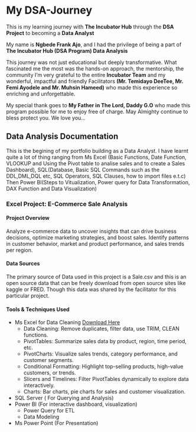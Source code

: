 # My DSA-Journey
This is my learning journey with **The Incubator Hub** through the **DSA Project** to becoming a **Data Analyst**

My name is **Ngbede Frank Ajo**, and I had the privilege of being a part of 
**The Incubator Hub (DSA Program) Data Analysis**

This journey was not just educational but deeply transformative. 
What fascinated me the most was the hands-on approach, the mentorship, the community
I’m very grateful to the entire **Incubator Team** and my wonderful, impactful and friendly Facilitators
**(Mr. Temidayo DeeTee, Mr. Femi Ayodele and Mr. Muhsin Hameed)** who made this experience so enriching and unforgettable.

My special thank goes to **My Father in The Lord, Daddy G.O** who made this program possible for me to enjoy free of charge. 
May Almighty continue to bless protect you. We love you…

## Data Analysis Documentation
This is the begining of my portfolio building as a Data Analyst. I have learnt quite a lot of thing ranging from 
Ms Excel (Basic Functions, Date Function, VLOOKUP and Using the Pivot table to analise sales and to create a Sales Dashboard), 
SQL(Database, Basic SQL Commands such as the DDL,DML,DQL etc, SQL Operators, SQL Clauses, how to import files e.t.c) Then 
Power BI(Steps to Vitualization, Power query for Data Transformation, DAX Function and Data Visualization)

### Excel Project: E-Commerce Sale Analysis
#### Project Overview
Analyze e-commerce data to uncover insights that can drive business decisions, optimize marketing strategies, and boost sales.
Identify patterns in customer behavior, market and product performance, and sales trends per region.

#### Data Sources
The primary source of Data used in this project is a Sale.csv and this is an open source data that can be freely download from 
open source sites like kaggle or FRED. Though this data was shared by the facilitator for this particular project.

#### Tools & Techniques Used
- Ms Excel for Data Cleaning [Download Here](https://www.microsoft.com)
  - Data Cleaning: Remove duplicates, filter data, use TRIM, CLEAN functions.
  - PivotTables: Summarize sales data by product, region, time period, etc.
  - PivotCharts: Visualize sales trends, category performance, and customer segments.
  - Conditional Formatting: Highlight top-selling products, high-value customers, or trends.
  - Slicers and Timelines: Filter PivotTables dynamically to explore data interactively.
  - Charts: Bar charts, pie charts for sales and customer visualization.
- SQL Server ( For Querying and Analysis)
- Power BI (For interactive dashboard, visualization)
  - Power Query for ETL
  - Data Modeling
- Ms Power Point (For Presentation)





